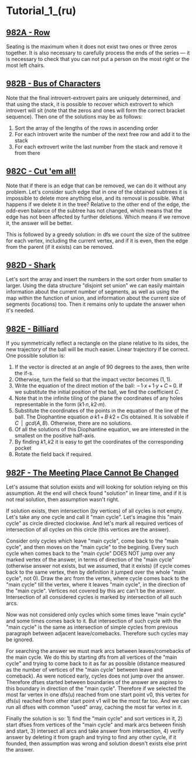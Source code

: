 # Tutorial_1_(ru)

[982A - Row](../problems/A._Row.md "Codeforces Round 484 (Div. 2)")
-------------------------------------------------------------------------------------------

Seating is the maximum when it does not exist two ones or three zeros together. It is also necessary to carefully process the ends of the series — it is necessary to check that you can not put a person on the most right or the most left chairs.

[982B - Bus of Characters](../problems/B._Bus_of_Characters.md "Codeforces Round 484 (Div. 2)")
---------------------------------------------------------------------------------------------------------

Note that the final introvert-extrovert pairs are uniquely determined, and that using the stack, it is possible to recover which extrovert to which introvert will sit (note that the zeros and ones will form the correct bracket sequence). Then one of the solutions may be as follows:

 1. Sort the array of the lengths of the rows in ascending order
2. For each introvert write the number of the next free row and add it to the stack
3. For each extrovert write the last number from the stack and remove it from there

[982C - Cut 'em all!](../problems/C._Cut_'em_all!.md "Codeforces Round 484 (Div. 2)")
----------------------------------------------------------------------------------------------------

Note that if there is an edge that can be removed, we can do it without any problem. Let's consider such edge that in one of the obtained subtrees it is impossible to delete more anything else, and its removal is possible. What happens if we delete it in the tree? Relative to the other end of the edge, the odd-even balance of the subtree has not changed, which means that the edge has not been affected by further deletions. Which means if we remove it, the answer will be better. 

This is followed by a greedy solution: in dfs we count the size of the subtree for each vertex, including the current vertex, and if it is even, then the edge from the parent (if it exists) can be removed.

[982D - Shark](../problems/D._Shark.md "Codeforces Round 484 (Div. 2)")
---------------------------------------------------------------------------------------------

Let's sort the array and insert the numbers in the sort order from smaller to larger. Using the data structure "disjoint set union" we can easily maintain information about the current number of segments, as well as using the map within the function of union, and information about the current size of segments (locations) too. Then it remains only to update the answer when it's needed.

[982E - Billiard](../problems/E._Billiard.md "Codeforces Round 484 (Div. 2)")
------------------------------------------------------------------------------------------------

If you symmetrically reflect a rectangle on the plane relative to its sides, the new trajectory of the ball will be much easier. Linear trajectory if be correct. One possible solution is:

 1. If the vector is directed at an angle of 90 degrees to the axes, then write the if-s.
2. Otherwise, turn the field so that the impact vector becomes (1, 1).
3. Write the equation of the direct motion of the ball:  – 1·*x* + 1·*y* + *C* = 0. If we substitute the initial position of the ball, we find the coefficient *C*.
4. Note that in the infinite tiling of the plane the coordinates of any holes representable in the form (*k*1·*n*, *k*2·*m*).
5. Substitute the coordinates of the points in the equation of the line of the ball. The Diophantine equation *a*·*k*1 + *B*·*k*2 = *C*is obtained. It is solvable if *C* | *gcd*(*A*, *B*). Otherwise, there are no solutions.
6. Of all the solutions of this Diophantine equation, we are interested in the smallest on the positive half-axis.
7. By finding *k*1, *k*2 it is easy to get the coordinates of the corresponding pocket
8. Rotate the field back if required.

[982F - The Meeting Place Cannot Be Changed](../problems/F._The_Meeting_Place_Cannot_Be_Changed.md "Codeforces Round 484 (Div. 2)")
---------------------------------------------------------------------------------------------------------------------------

Let's assume that solution exists and will looking for solution relying on this assumption. At the end will check found "solution" in linear time, and if it is not real solution, then assumption wasn't right.

If solution exists, then intersection (by vertices) of all cycles is not empty. Let's take any one cycle and call it "main cycle". Let's imagine this "main cycle" as circle directed clockwise. And let's mark all required vertices of intersection of all cycles on this circle (this vertices are the answer).

Consider only cycles which leave "main cycle", come back to the "main cycle", and then moves on the "main cycle" to the begining. Every such cycle when comes back to the "main cycle" DOES NOT jump over any marked vertex of the answer, in terms of direction of the "main cycle" (otherwise answer not exists, but we assumed, that it exists) (if cycle comes back to the same vertex, then by definition it jumped over the whole "main cycle", not 0). Draw the arc from the vertex, where cycle comes back to the "main cycle" till the vertex, where it leaves "main cycle", in the direction of the "main cycle". Vertices not covered by this arc can't be the answer. Intersection of all considered cycles is marked by intersection of all such arcs.

Now was not considered only cycles which some times leave "main cycle" and some times comes back to it. But intersection of such cycle with the "main cycle" is the same as intersection of simple cycles from previous paragraph between adjacent leave/comebacks. Therefore such cycles may be ignored.

For searching the answer we must mark arcs between leaves/comebacks of the main cycle. We do this by starting dfs from all vertices of the "main cycle" and trying to come back to it as far as possible (distance measured as the number of vertices of the "main cycle" between leave and comeback). As were noticed early, cycles does not jump over the answer. Therefore dfses started between boundaries of the answer are aspires to this boundary in direction of the "main cycle". Therefore if we selected the most far vertex in one dfs(u) reached from one start point v0, this vertex for dfs(u) reached from other start point v1 will be the most far too. And we can run all dfses with common "used" array, caching the most far vertex in it.

Finally the solution is so: 1) find the "main cycle" and sort vertices in it, 2) start dfses from vertices of the "main cycle" and mark arcs between finish and start, 3) intersect all arcs and take answer from intersection, 4) verify answer by deleting it from graph and trying to find any other cycle, if it founded, then assumption was wrong and solution doesn't exists else print the answer.

